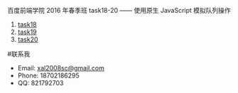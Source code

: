 百度前端学院 2016 年春季班 task18-20 —— 使用原生 JavaScript 模拟队列操作

1. [task18]()
2. [task19]()
3. [task20]()

#联系我

- Email: xal2008sc@gmail.com
- Phone: 18702186295
- QQ: 821792703
